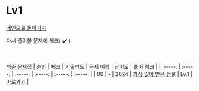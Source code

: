 # Lv1

[메인으로 돌아가기](https://github.com/dmswldk28/kakao)

다시 풀어볼 문제에 체크( :heavy_check_mark: )

<br>


[백준 문제집](https://www.acmicpc.net/problemset?sort=ac_desc&algo=25)
|          순번          |        체크         |        기출연도         |        문제 이름         |         난이도          |        풀이 링크         |
| :-----: | :-----: | :-----: | :-----: | :-----: | :-----: |
| 00 |  -  | 2024 | <a href="https:/school.programmers.co.kr/learn/courses/30/lessons/258712?language=java" target="_blank">가장 많이 받은 선물</a> | Lv.1 | <a href="./../lv1/kakao_2024_present.java">바로가기</a> |